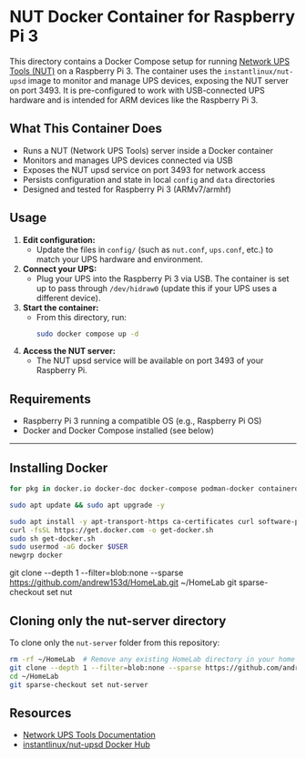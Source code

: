 
# NUT Docker Container for Raspberry Pi 3

This directory contains a Docker Compose setup for running [Network UPS Tools (NUT)](https://networkupstools.org/) on a Raspberry Pi 3. The container uses the `instantlinux/nut-upsd` image to monitor and manage UPS devices, exposing the NUT server on port 3493. It is pre-configured to work with USB-connected UPS hardware and is intended for ARM devices like the Raspberry Pi 3.

## What This Container Does

- Runs a NUT (Network UPS Tools) server inside a Docker container
- Monitors and manages UPS devices connected via USB
- Exposes the NUT upsd service on port 3493 for network access
- Persists configuration and state in local `config` and `data` directories
- Designed and tested for Raspberry Pi 3 (ARMv7/armhf)

## Usage

1. **Edit configuration:**
	- Update the files in `config/` (such as `nut.conf`, `ups.conf`, etc.) to match your UPS hardware and environment.
2. **Connect your UPS:**
	- Plug your UPS into the Raspberry Pi 3 via USB. The container is set up to pass through `/dev/hidraw0` (update this if your UPS uses a different device).
3. **Start the container:**
	- From this directory, run:
	  ```sh
	  sudo docker compose up -d
	  ```
4. **Access the NUT server:**
	- The NUT upsd service will be available on port 3493 of your Raspberry Pi.

## Requirements

- Raspberry Pi 3 running a compatible OS (e.g., Raspberry Pi OS)
- Docker and Docker Compose installed (see below)

---

## Installing Docker

```sh
for pkg in docker.io docker-doc docker-compose podman-docker containerd runc; do sudo apt-get remove $pkg; done
```

```sh
sudo apt update && sudo apt upgrade -y
```

```sh
sudo apt install -y apt-transport-https ca-certificates curl software-properties-common
curl -fsSL https://get.docker.com -o get-docker.sh
sudo sh get-docker.sh
sudo usermod -aG docker $USER
newgrp docker
```
git clone --depth 1 --filter=blob:none --sparse https://github.com/andrew153d/HomeLab.git ~/HomeLab
git sparse-checkout set nut

## Cloning only the nut-server directory

To clone only the `nut-server` folder from this repository:

```sh
rm -rf ~/HomeLab  # Remove any existing HomeLab directory in your home folder first
git clone --depth 1 --filter=blob:none --sparse https://github.com/andrew153d/HomeLab.git ~/HomeLab
cd ~/HomeLab
git sparse-checkout set nut-server
```


## Resources
- [Network UPS Tools Documentation](https://networkupstools.org/docs/user-manual.chunked/)
- [instantlinux/nut-upsd Docker Hub](https://hub.docker.com/r/instantlinux/nut-upsd)
